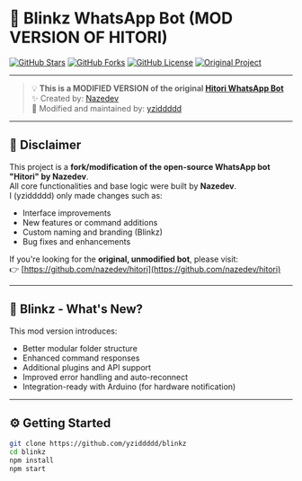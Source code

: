 # 🔁 Blinkz WhatsApp Bot (MOD VERSION OF HITORI)

[![GitHub Stars](https://img.shields.io/github/stars/yziddddd/blinkz?style=social)](https://github.com/yziddddd/blinkz/stargazers)
[![GitHub Forks](https://img.shields.io/github/forks/yziddddd/blinkz?style=social)](https://github.com/yziddddd/blinkz/network)
[![GitHub License](https://img.shields.io/github/license/yziddddd/blinkz)](./LICENSE)
[![Original Project](https://img.shields.io/badge/Original-Hitori%20by%20Nazedev-blue)](https://github.com/nazedev/hitori)

---

> 💡 **This is a MODIFIED VERSION of the original [Hitori WhatsApp Bot](https://github.com/nazedev/hitori)**  
> ✨ Created by: [Nazedev](https://github.com/nazedev)  
> 🔧 Modified and maintained by: [yziddddd](https://github.com/yziddddd)

---

## 📌 Disclaimer

This project is a **fork/modification of the open-source WhatsApp bot "Hitori" by Nazedev**.  
All core functionalities and base logic were built by **Nazedev**.  
I (yziddddd) only made changes such as:
- Interface improvements
- New features or command additions
- Custom naming and branding (Blinkz)
- Bug fixes and enhancements

If you're looking for the **original, unmodified bot**, please visit:  
👉 [https://github.com/nazedev/hitori](https://github.com/nazedev/hitori)

---

## 🔄 Blinkz - What's New?

This mod version introduces:
- Better modular folder structure
- Enhanced command responses
- Additional plugins and API support
- Improved error handling and auto-reconnect
- Integration-ready with Arduino (for hardware notification)

---

## ⚙️ Getting Started

```bash
git clone https://github.com/yziddddd/blinkz
cd blinkz
npm install
npm start
